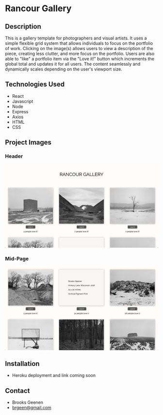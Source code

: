 # Rancour Gallery

## Description

This is a gallery template for photographers and visual artists. It uses a simple flexible grid system that allows individuals to focus on the portfolio of work. Clicking on the image(s) allows users to view a description of the piece, creating less clutter, and more focus on the portfolio. Users are also able to "like" a portfolio item via the "Love it!" button which increments the global total and updates it for all users. The content seamlessly and dynamically scales depending on the user's viewport size.

## Technologies Used

- React
- Javascript
- Node
- Express
- Axios
- HTML
- CSS

## Project Images

### Header
![Alt text](public/images/ReadMeImages/rancour_gallery_1.jpg "Project Image") 


### Mid-Page
![Alt text](public/images/ReadMeImages/rancour_gallery_2.jpg "Project Image")

## Installation

- Heroku deployment and link coming soon


## Contact

- Brooks Geenen
- brgeen@gmail.com

